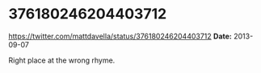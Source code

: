 # 376180246204403712
https://twitter.com/mattdavella/status/376180246204403712
**Date:** 2013-09-07

Right place at the wrong rhyme.
